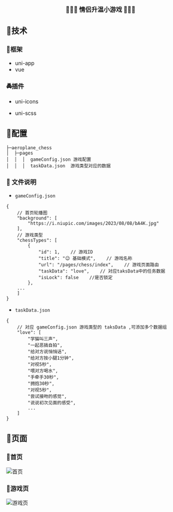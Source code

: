 <div align=center>
<h3>🎉🎉🎉 情侣升温小游戏 🎉🎉🎉</h3>
</div>

## 🚀技术
### 🚖框架
- uni-app
- vue

### 🚔插件
- uni-icons

- uni-scss

## 📔配置
```
├─aeroplane_chess
│  ├─pages
│  │  │  gameConfig.json 游戏配置
│  │  │  taskData.json  游戏类型对应的数据
```

### 📒 文件说明
- `gameConfig.json`
``` text
{
    // 首页轮播图
    "background": [
	    "https://i.niupic.com/images/2023/08/08/bA4K.jpg"
    ],
    // 游戏类型
    "chessTypes": [
        {
	        "id": 1,    // 游戏ID
	        "title": "😉 基础模式",    // 游戏名称
	        "url": "/pages/chess/index",    // 游戏页面路由
	        "taskData": "love",    // 对应taksData中的任务数据
	        "isLock": false    //是否锁定
        },
    ...
    ]
}
```
- `taskData.json`
```text
{
    // 对应 gameConfig.json 游戏类型的 taksData ,可添加多个数据组
    "love": [
        "学猫叫三声",
        "一起恶搞自拍",
        "给对方说悄悄话",
        "给对方按小腿1分钟",
        "对视5秒",
        "喂对方喝水",
        "手牵手30秒",
        "拥抱30秒",
        "对视5秒",
        "尝试接吻的感觉",
        "说说初次见面的感受",
        ...
    ]
}
```


## 📌页面

### 🌹首页

<img src="https://foruda.gitee.com/images/1697621994006888977/b44c4281_7467053.png" alt="首页"  />


### 🍄游戏页
<img src="https://foruda.gitee.com/images/1697622117140475361/26d94964_7467053.png" alt="游戏页"  />